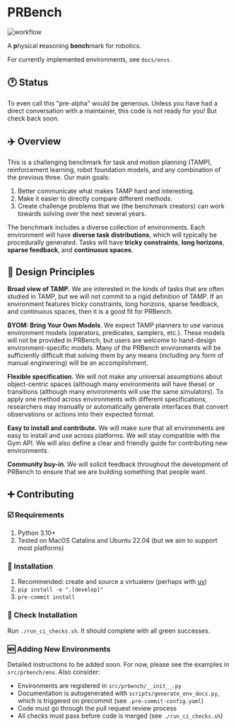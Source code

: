 # PRBench

![workflow](https://github.com/Princeton-Robot-Planning-and-Learning/prbench/actions/workflows/ci.yml/badge.svg)

A **p**hysical **r**easoning **bench**mark for robotics.

For currently implemented environments, see `docs/envs`.

## :clock1: Status

To even call this "pre-alpha" would be generous. Unless you have had a direct conversation with a maintainer, this code is not ready for you! But check back soon.

## :airplane: Overview

This is a challenging benchmark for task and motion planning (TAMP), reinforcement learning, robot foundation models, and any combination of the previous three. Our main goals:

1. Better communicate what makes TAMP hard and interesting.
2. Make it easier to directly compare different methods.
3. Create challenge problems that we (the benchmark creators) can work towards solving over the next several years.

The benchmark includes a diverse collection of environments. Each environment will have **diverse task distributions**, which will typically be procedurally generated. Tasks will have **tricky constraints**, **long horizons**, **sparse feedback**, and **continuous spaces**.

## :triangular_ruler: Design Principles

**Broad view of TAMP.** We are interested in the kinds of tasks that are often studied in TAMP, but we will not commit to a rigid definition of TAMP. If an environment features tricky constraints, long horizons, sparse feedback, and continuous spaces, then it is a good fit for PRBench.

**BYOM: Bring Your Own Models**. We expect TAMP planners to use various environment models (operators, predicates, samplers, etc.). These models will not be provided in PRBench, but users are welcome to hand-design environment-specific models. Many of the PRBench environments will be sufficiently difficult that solving them by any means (including any form of manual engineering) will be an accomplishment.

**Flexible specification.** We will not make any universal assumptions about object-centric spaces (although many environments will have these) or transitions (although many environments will use the same simulators). To apply one method across environments with different specifications, researchers may manually or automatically generate interfaces that convert observations or actions into their expected format.

**Easy to install and contribute.** We will make sure that all environments are easy to install and use across platforms. We will stay compatible with the Gym API. We will also define a clear and friendly guide for contributing new environments.

**Community buy-in**. We will solicit feedback throughout the development of PRBench to ensure that we are building something that people want.


## :heavy_plus_sign: Contributing

### :ballot_box_with_check: Requirements
1. Python 3.10+
2. Tested on MacOS Catalina and Ubuntu 22.04 (but we aim to support most platforms)

### :wrench: Installation
1. Recommended: create and source a virtualenv (perhaps with [uv](https://github.com/astral-sh/uv))
2. `pip install -e ".[develop]"`
3. `pre-commit install`

### :microscope: Check Installation
Run `./run_ci_checks.sh`. It should complete with all green successes.

### :new: Adding New Environments
Detailed instructions to be added soon. For now, please see the examples in `src/prbench/env`. Also consider:
* Environments are registered in `src/prbench/__init__.py`
* Documentation is autogenerated with `scripts/generate_env_docs.py`, which is triggered on precommit (see `.pre-commit-config.yaml`)
* Code must go through the pull request review process
* All checks must pass before code is merged (see `./run_ci_checks.sh`)
